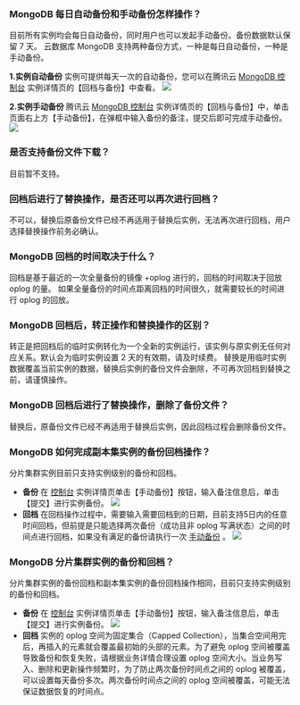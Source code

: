 
### MongoDB 每日自动备份和手动备份怎样操作？
目前所有实例均会每日自动备份，同时用户也可以发起手动备份。备份数据默认保留 7 天。
云数据库 MongoDB 支持两种备份方式，一种是每日自动备份，一种是手动备份。

**1.实例自动备份**
实例可提供每天一次的自动备份，您可以在腾讯云 [MongoDB 控制台](https://console.cloud.tencent.com/mongodb) 实例详情页的【回档与备份】中查看。
![](https://main.qcloudimg.com/raw/38ac0bbddc8b8355efd78b49adf95e3b.png)

**2.实例手动备份**
腾讯云 [MongoDB 控制台](https://console.cloud.tencent.com/mongodb) 实例详情页的【回档与备份】中，单击页面右上方【手动备份】，在弹框中输入备份的备注，提交后即可完成手动备份。
![](https://main.qcloudimg.com/raw/f1ba8638f9abdc8e0d71301823f5a66d.png)

### 是否支持备份文件下载？
目前暂不支持。

### 回档后进行了替换操作，是否还可以再次进行回档？
不可以，替换后原备份文件已经不再适用于替换后实例，无法再次进行回档，用户选择替换操作前务必确认。

### MongoDB 回档的时间取决于什么？
回档是基于最近的一次全量备份的镜像 +oplog 进行的，回档的时间取决于回放 oplog 的量。
如果全量备份的时间点距离回档的时间很久，就需要较长的时间进行 oplog 的回放。

### MongoDB 回档后，转正操作和替换操作的区别？
转正是把回档后的临时实例转化为一个全新的实例运行，该实例与原实例无任何对应关系。默认会为临时实例设置 2 天的有效期，请及时续费。
替换是用临时实例数据覆盖当前实例的数据，替换后实例的备份文件会删除，不可再次回档到替换之前，请谨慎操作。

### MongoDB 回档后进行了替换操作，删除了备份文件？
替换后，原备份文件已经不再适用于替换后实例，因此回档过程会删除备份文件。
 
### MongoDB 如何完成副本集实例的备份回档操作？
分片集群实例目前只支持实例级别的备份和回档。
- **备份**
在 [控制台](https://console.cloud.tencent.com/mongodb) 实例详情页单击【手动备份】按钮，输入备注信息后，单击【提交】进行实例备份。
![](https://main.qcloudimg.com/raw/38ac0bbddc8b8355efd78b49adf95e3b.png)
- **回档**
在回档操作过程中，需要输入需要回档到的日期，目前支持5日内的任意时间回档，但前提是只能选择两次备份（成功且非 oplog 写满状态）之间的时间点进行回档，如果没有满足的备份请执行一次 [手动备份](https://cloud.tencent.com/document/product/240/7108) 。
![](https://main.qcloudimg.com/raw/cbb62b86ac2baef8106914fb20c70f00.png)

### MongoDB 分片集群实例的备份和回档？
分片集群实例的备份回档和副本集实例的备份回档操作相同，目前只支持实例级别的备份和回档。
- **备份**
在 [控制台](https://console.cloud.tencent.com/mongodb) 实例详情页单击【手动备份】按钮，输入备注信息后，单击【提交】进行实例备份。
![](https://main.qcloudimg.com/raw/38ac0bbddc8b8355efd78b49adf95e3b.png)
- **回档**
实例的 oplog 空间为固定集合（Capped Collection），当集合空间用完后，再插入的元素就会覆盖最初始的头部的元素。为了避免 oplog 空间被覆盖导致备份和恢复失败，请根据业务详情合理设置 oplog 空间大小。当业务写入、删除和更新操作频繁时，为了防止两次备份时间点之间的 oplog 被覆盖，可以设置每天备份多次。两次备份时间点之间的 oplog 空间被覆盖，可能无法保证数据恢复的时间点。
